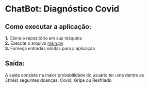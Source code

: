 # ChatBot: Diagnóstico Covid
## Como executar a aplicação:

**1.** Clone o repositório em sua máquina\
**2.** Execute o arquivo [main.py](https://github.com/Tayco110/ChatBot_Diagnostico_covid/blob/main/main.py)\
**3.** Forneça entradas válidas para a aplicação

## Saída:

A saída consiste na maior probabilidade do usuário ter uma dentre as 3(três) seguintes doenças: Covid, Gripe ou Resfriado
